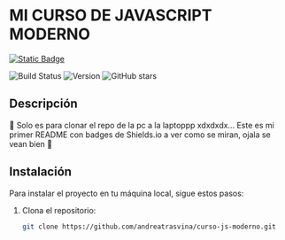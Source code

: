 # MI CURSO DE JAVASCRIPT MODERNO

[![Static Badge](https://img.shields.io/badge/Mi%20primer%20badge-Creado%20por%20mi%20misma%20jiji-%23ffb9dc?style=plastic&logo=github&logoColor=%23ffb9dc&labelColor=%23ffffff)](https://github.com/andreatrasvina)


![Build Status](https://img.shields.io/badge/build-passing-brightgreen)
![Version](https://img.shields.io/badge/version-1.0.0-blue)
![GitHub stars](https://img.shields.io/github/stars/usuario/repo?style=social)

## Descripción

🌷 Solo es para clonar el repo de la pc a la laptoppp xdxdxdx... Este es mi primer README con badges de Shields.io a ver como se miran, ojala se vean bien 🌷

## Instalación

Para instalar el proyecto en tu máquina local, sigue estos pasos:

1. Clona el repositorio:
   ```bash
   git clone https://github.com/andreatrasvina/curso-js-moderno.git
